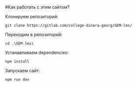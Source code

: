#Как работать с этим сайтом?

Клонируем репозиторий:

`git clone https://gitlab.com/college-dinara-georg/GEM-lms/`

Переходим в репозиторий:

`cd .\GEM-lms\`

Устанавливаем dependencies:

`npm install`

Запускаем сайт:

`npm run dev`

